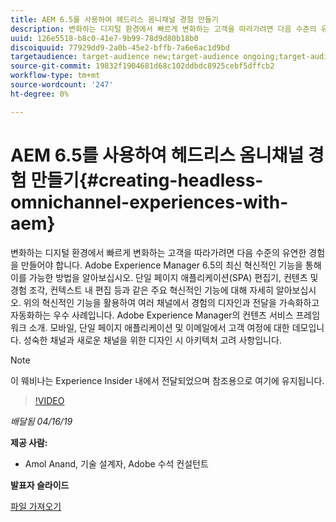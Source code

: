 ```yaml
---
title: AEM 6.5를 사용하여 헤드리스 옴니채널 경험 만들기
description: 변화하는 디지털 환경에서 빠르게 변화하는 고객을 따라가려면 다음 수준의 유연한 경험을 만들어야 합니다. Adobe Experience Manager 6.5의 최신 혁신적인 기능을 통해 이를 가능한 방법을 알아보십시오. 단일 페이지 애플리케이션(SPA) 편집기, 컨텐츠 및 경험 조각, 컨텍스트 내 편집 등과 같은 주요 혁신적인 기능에 대해 자세히 알아보십시오. 위의 혁신적인 기능을 활용하여 여러 채널에서 경험의 디자인과 전달을 가속화하고 자동화하는 우수 사례입니다. Adobe Experience Manager의 컨텐츠 서비스 프레임워크 소개. 모바일, 단일 페이지 애플리케이션 및 이메일에서 고객 여정에 대한 데모입니다. 성숙한 채널과 새로운 채널을 위한 디자인 시 아키텍처 고려 사항입니다.
uuid: 126e5518-b8c0-41e7-9b99-78d9d80b18b0
discoiquuid: 77929dd9-2a0b-45e2-bffb-7a6e6ac1d9bd
targetaudience: target-audience new;target-audience ongoing;target-audience upgrader
source-git-commit: 19832f1904681d68c102ddbdc8925cebf5dffcb2
workflow-type: tm+mt
source-wordcount: '247'
ht-degree: 0%

---
```



# AEM 6.5를 사용하여 헤드리스 옴니채널 경험 만들기{#creating-headless-omnichannel-experiences-with-aem}

변화하는 디지털 환경에서 빠르게 변화하는 고객을 따라가려면 다음 수준의 유연한 경험을 만들어야 합니다. Adobe Experience Manager 6.5의 최신 혁신적인 기능을 통해 이를 가능한 방법을 알아보십시오. 단일 페이지 애플리케이션(SPA) 편집기, 컨텐츠 및 경험 조각, 컨텍스트 내 편집 등과 같은 주요 혁신적인 기능에 대해 자세히 알아보십시오. 위의 혁신적인 기능을 활용하여 여러 채널에서 경험의 디자인과 전달을 가속화하고 자동화하는 우수 사례입니다. Adobe Experience Manager의 컨텐츠 서비스 프레임워크 소개. 모바일, 단일 페이지 애플리케이션 및 이메일에서 고객 여정에 대한 데모입니다. 성숙한 채널과 새로운 채널을 위한 디자인 시 아키텍처 고려 사항입니다.

>[!NOTE]
>
>이 웨비나는 Experience Insider 내에서 전달되었으며 참조용으로 여기에 유지됩니다.

>[!VIDEO](https://video.tv.adobe.com/v/27088/?quality=9)

*배달됨 04/16/19*

**제공 사람:**

* Amol Anand, 기술 설계자, Adobe 수석 컨설턴트

**발표자 슬라이드**

[파일 가져오기](assets/headless-omnichannelwebinar04162019.pdf)
